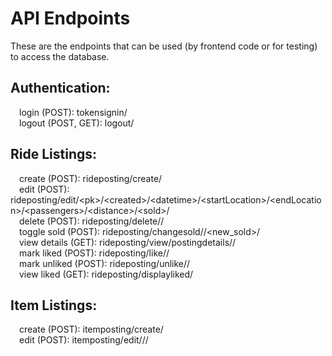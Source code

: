 # API Endpoints
These are the endpoints that can be used (by frontend code or for testing) to access the database.

## Authentication:
&emsp;login (POST):   tokensignin/<br />
&emsp;logout (POST, GET): logout/

## Ride Listings:
&emsp;create (POST):  rideposting/create/<br />
&emsp;edit (POST):    rideposting/edit/\<pk>/\<created>/\<datetime>/\<startLocation>/\<endLocation>/\<passengers>/\<distance>/\<sold>/<br />
&emsp;delete (POST):  rideposting/delete/<pk>/<br />
&emsp;toggle sold (POST): rideposting/changesold/<pk>/<new_sold>/<br />
&emsp;view details (GET): rideposting/view/postingdetails/<pk>/<br />
&emsp;mark liked (POST):  rideposting/like/<pk>/<br />
&emsp;mark unliked (POST):    rideposting/unlike/<pk>/<br />
&emsp;view liked (GET):   rideposting/displayliked/
    
## Item Listings:
&emsp;create (POST):  itemposting/create/<br />
&emsp;edit (POST):    itemposting/edit/<pk>/<created>/<title>/<description>/<user>/<img>/<price>/<sold>/<br />
&emsp;delete (POST):  itemposting/delete/<pk>/<br />
&emsp;toggle sold (POST): itemposting/changesold/<pk>/<new_sold>/<br />
&emsp;view details (GET): itemposting/view/postingdetails/<pk>/<br />
&emsp;mark liked (POST):  itemposting/like/<pk>/<br />
&emsp;mark unliked (POST):    itemposting/unlike/<pk>/<br />
&emsp;view liked (GET):   itemposting/displayliked/
    
## Navigation:
&emsp;view all listings (GET):  api/get/available_postings//<br />
&emsp;view listings by category (GET):  api/get/available_postings/<category>/<br />
&emsp;view all rides (GET): api/get/available_rides/<br />
&emsp;view own listings (GET):  api/get/own_postings/<br />
&emsp;search listings (GET):    api/search/<keyword>/

